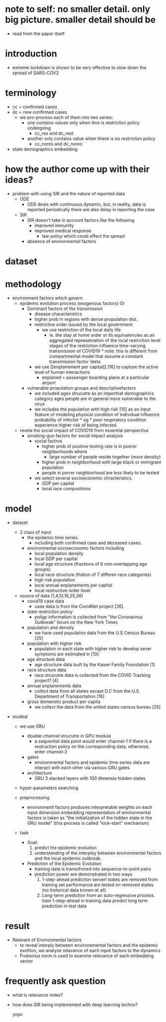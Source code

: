 # note to self: no smaller detail. only big picture. smaller detail should be 
* read from the paper itself
# introduction
* extreme lockdown is shown to be very effective to slow down the spread of SARS-COV2
    
# terminology
* cc = confirmed cases
* dc = new confirmed cases
    * we pro-process each of them into two series:
        * one contains values only when thre is restriction policy undergoing
            * cc_res and dc_rest
        * another only contains value when thiere is no restriction policy
            * cc_nores and dc_nores
* state demographics embedding
# how the author come up with their ideas?
* problem with using SIR and the nature of reported data
    * ODE 
        * ODE deals with continuous dynamic, but, in reality, data is reported periodically
            there are also delay in reporting the case
    * SIR
        * SIR doesn't take in account factors like the following
            * improved immunity
            * improved medical response
                * law policy which could effect the spread
        * absence of environmental factors
            
# dataset
# methodology

* environment factors which govern
    * epidemic evolution process (exogenous factors) Or 
        * Dominant factors of the transmission
            * disease characteristics
            * higher prob in regions with dense propulation dist. 
            * restrictive order issued by the local government
                * we use restriction of the local daily life 
                    * ie. the stay at home order or its equivalencies
                        as an aggregated represetnation of the local restriction level
                        stages of the restriction influence time-varying transmission
                            of COVID19
                                * note: this is different from compartmental model that assume a constant 
                                    transmission factor \beta
            * we use [[enplanement per capital]] [16] to capture the active level of human interactions
                * enplaned = passenger boarding plane at a particular airport 
        * vulnerable propulation groups and descriptivefactors
            * we included ages strucutre as an importnat demographics category
                ages people are in general more vulnerable to the virus
            * we includes the population with high risk [10] as an input feature of modeling
                physical condition of individual influence probability of infector
                    * eg
                        * poor respiratory condition experience higher risk of being infected. 
    * revela the social impact of COVID19 from essential perspective
        * smoking-gun factors for social impact analysis
            * social factros
                * higher prob of positive testing rate is in poorer neighborhoods where 
                    * large number of people reside together (more density)
                * higher prob in neighborhood with large black or immigrant population
                * people in porrer neighborhood are less likely to be tested
            * we select several socioeconomic chracteristics.
                * GDP per capital
                * local race compositions
# model
* dataset
    * 2 class of input
        * the epidemic time series.
            * including both confirmed case and deceased cases.
        * environmental socioeconomic factors including
            * local population density
            * local GDP per capital
            * local age structure (fractions of 6 non-overlapping age groups)
            * local race structure (fration of 7 differen race categories)
            * high risk population
            * local annual enplanements per capital
            * local restructive order level
    * source of data (1,4,10,16,25,26)
        * covid19 case data
            * case data is from the CovidNet project [26].
        * state restriction policy  
            * poligy information is collected from "the Coronavirus Outbreak" forum on the New York Times
        * population and density
            * we have used population data from the U.S Census Bureau [25]
        * population with higher risk
            * population in each state with higher risk to develop sever symptoms are estimated in [10]
        * age structure data
            * age structure data built by the Kaiser Family Foundation [1]
        * race structure data
            * race strucutre data is collected from the COVID Tracking project? [4]
        * annual enplanements data
            * collect data from all states except D.C from the U.S. Department of Transportation [16]
        * gross domenstic product per capita
            * we collect the data from the united states census bureau [25]
* modeal 

    * we use GRU
        * double-channel strucutre in GPU module 
            * a sequential data point would enter channel-1 if there is a restruction policy 
             on the corresponding data, otherwise, enter channel-2
        * gates 
            * environmental factors and epidemic time series data are 
             interact with each other via various GRU gates
        * architecture 
            * GRU 3 stacked layers with 100 dimensio hidden states
    * hyper-parameters searching 
    * preprocessing
         * environmentl factors produces interpretable weights on each input dimension 
            embedding representation of environmental factors is taken as "the initialization 
             of the hidden state in the GRU model" (this process is called "kick-start" mechanism)

    * task
        * Goal: 
            1. predict the epidemic evolution
            2. understanding of the interplay between environmental factors and the local epidemic outbreak. 
        * Prediction of the Epidemic Evolution
            * training data is transofrmed into sequence-to-point pairs
            * prediction power are demonstrated in two ways
                1. 1-step-ahead prediction
                    serverl states are removed from training set
                    performance are tested on removed states (no historical data known at all)
                2. Long-term prediction from an auto-regressive process.
                    train 1-step-ahead in training data
                    predict long term prediction in test data
# result
        
* Relevant of Environmental factors
    * to reveal interply between environemental factors and the epidemic evoltion, 
     we analyze relavance of each input factors to the dynamics 
    * Frobenius norm is used to examine relevance of each embedding vector
        
        
# frequently ask question 
* what is relevance index?
* how does SIR being implemented with deep learning techno?

    yoyo
